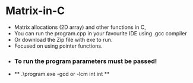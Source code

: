 # Matrix-in-C
- Matrix allocations (2D array) and other functions in C,
- You can run the program.cpp in your favourite IDE using .gcc compiler
- Or download the Zip file with exe to run.
- Focused on using pointer functions.
- ### To run the program parameters must be passed! 
- ** .\program.exe -gcd or -lcm int int **
